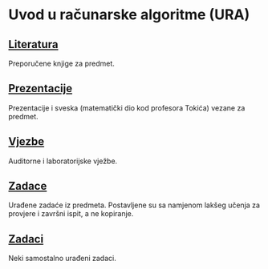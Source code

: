 Uvod u računarske algoritme (URA)
=================================

## [Literatura](./Literatura)
Preporučene knjige za predmet.

## [Prezentacije](./Prezentacije)
Prezentacije i sveska (matematički dio kod profesora Tokića) vezane za predmet.

## [Vjezbe](./Vjezbe)
Auditorne i laboratorijske vježbe.

## [Zadace](./Zadace)
Urađene zadaće iz predmeta. Postavljene su sa namjenom lakšeg učenja za provjere i završni ispit, a ne kopiranje. 

## [Zadaci](./Zadaci)
Neki samostalno urađeni zadaci.
